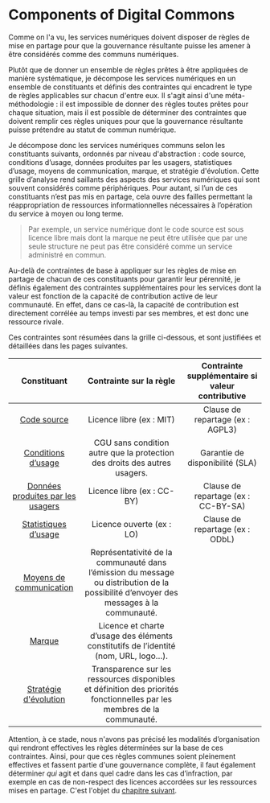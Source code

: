 # Components of Digital Commons

Comme on l'a vu, les services numériques doivent disposer de règles de mise en partage pour que la gouvernance résultante puisse les amener à être considérés comme des communs numériques.

Plutôt que de donner un ensemble de règles prêtes à être appliquées de manière systématique, je décompose les services numériques en un ensemble de constituants et définis des contraintes qui encadrent le type de règles applicables sur chacun d'entre eux. Il s'agit ainsi d'une méta-méthodologie : il est impossible de donner des règles toutes prêtes pour chaque situation, mais il est possible de déterminer des contraintes que doivent remplir ces règles uniques pour que la gouvernance résultante puisse prétendre au statut de commun numérique.

Je décompose donc les services numériques communs selon les constituants suivants, ordonnés par niveau d'abstraction : code source, conditions d’usage, données produites par les usagers, statistiques d’usage, moyens de communication, marque, et stratégie d'évolution. Cette grille d’analyse rend saillants des aspects des services numériques qui sont souvent considérés comme périphériques. Pour autant, si l’un de ces constituants n’est pas mis en partage, cela ouvre des failles permettant la réappropriation de ressources informationnelles nécessaires à l’opération du service à moyen ou long terme.

> Par exemple, un service numérique dont le code source est sous licence libre mais dont la marque ne peut être utilisée que par une seule structure ne peut pas être considéré comme un service administré en commun.

Au-delà de contraintes de base à appliquer sur les règles de mise en partage de chacun de ces constituants pour garantir leur pérennité, je définis également des contraintes supplémentaires pour les services dont la valeur est fonction de la capacité de contribution active de leur communauté. En effet, dans ce cas-là, la capacité de contribution est directement corrélée au temps investi par ses membres, et est donc une ressource rivale.

Ces contraintes sont résumées dans la grille ci-dessous, et sont justifiées et détaillées dans les pages suivantes.

|            Constituant            |                                                         Contrainte sur la règle                                                        | Contrainte supplémentaire si valeur contributive |
|:---------------------------------:|:--------------------------------------------------------------------------------------------------------------------------------------:|:------------------------------------------------:|
|            [Code source](./1-code_source)      | Licence libre (ex : MIT)                                                                                                               | Clause de repartage (ex : AGPL3)                 |
|           [Conditions d’usage](./2-usage)      | CGU sans condition autre que la protection des droits des autres usagers.                                                              | Garantie de disponibilité (SLA)                  |
| [Données produites par les usagers](./3-donnees) | Licence libre (ex : CC-BY)                                                                                                             | Clause de repartage (ex : CC-BY-SA)              |
|  [Statistiques d’usage](./4-statistiques)      | Licence ouverte (ex : LO)                                                                                                              | Clause de repartage (ex : ODbL)                  |
|  [Moyens de communication](./5_communication)  | Représentativité de la communauté dans l’émission du message ou distribution de la possibilité d’envoyer des messages à la communauté. |                                                  |
|            [Marque](./6-marque)              | Licence et charte d’usage des éléments constitutifs de l’identité (nom, URL, logo…).                                                   |                                                  |
|    [Stratégie d'évolution](./7-strategie)    | Transparence sur les ressources disponibles et définition des priorités fonctionnelles par les membres de la communauté.               |                                                  |

Attention, à ce stade, nous n'avons pas précisé les modalités d’organisation qui rendront effectives les règles déterminées sur la base de ces contraintes. Ainsi, pour que ces règles communes soient pleinement effectives et fassent partie d'une gouvernance complète, il faut également déterminer _qui_ agit et dans quel cadre dans les cas d’infraction, par exemple en cas de non-respect des licences accordées sur les ressources mises en partage. C'est l'objet du [chapitre suivant](../3-roles).
